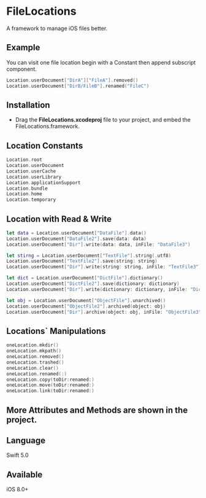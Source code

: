 # FileLocations
A framework to manage iOS files better.

## Example
You can visit one file location begin with a Constant then append subscript component.

```swift
Location.userDocument["DirA"]["FileA"].removed()
Location.userDocument["DirB/FileB"].renamed("FileC")
```

## Installation
- Drag the **FileLocations.xcodeproj** file to your project, and embed the FileLocations.framework.

## Location Constants
```swift
Location.root
Location.userDocument
Location.userCache
Location.userLibrary
Location.applicationSupport
Location.bundle
Location.home
Location.temporary
```

## Location with Read & Write
```swift
let data = Location.userDocument["DataFile"].data()
Location.userDocument["DataFile2"].save(data: data)
Location.userDocument["Dir"].write(data: data, inFile: "DataFile3")

let stirng = Location.userDocument["TextFile"].string(.utf8)
Location.userDocument["TextFile2"].save(string: string)
Location.userDocument["Dir"].write(string: string, inFile: "TextFile3")

let dict = Location.userDocument["DictFile"].dictionary()
Location.userDocument["DictFile2"].save(dictionary: dictionary)
Location.userDocument["Dir"].write(dictionary: dictionary, inFile: "DictFile3")

let obj = Location.userDocument["ObjectFile"].unarchived()
Location.userDocument["ObjectFile2"].archived(object: obj)
Location.userDocument["Dir"].archive(object: obj, inFile: "ObjectFile3")
```

## Locations` Manipulations
```swift
oneLocation.mkdir()
oneLocation.mkpath()
oneLocation.removed()
oneLocation.trashed()
oneLocation.clear()
oneLocation.renamed(:)
oneLocation.copy(toDir:renamed:)
oneLocation.move(toDir:renamed:)
oneLocation.link(toDir:renamed:)
```

## More Attributes and Methods are shown in the project.

## Language
Swift 5.0
  
## Available
iOS 8.0+





